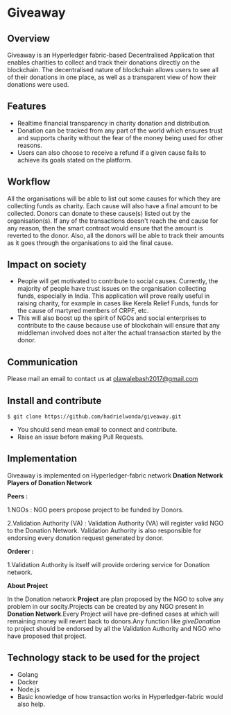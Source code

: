 # Giveaway

## Overview

Giveaway is an Hyperledger fabric-based Decentralised Application that enables charities to collect and track their donations directly on the blockchain. The decentralised nature of blockchain allows users to see all of their donations in one place, as well as a transparent view of how their donations were used.

## Features

* Realtime financial transparency in charity donation and distribution.
* Donation can be tracked from any part of the world which ensures trust and supports charity without the fear of the money being used for other reasons.
* Users can also choose to receive a refund if a given cause fails to achieve its goals stated on the platform.

## Workflow

All the organisations will be able to list out some causes for which they are collecting funds as charity. Each cause will also have a final amount to be collected. Donors can donate to these cause(s) listed out by the organisation(s).  If any of the transactions doesn't reach the end cause for any reason, then the smart contract would ensure that the amount is reverted to the donor. Also, all the donors will be able to track their amounts as it goes through the organisations to aid the final cause.

## Impact on society

* People will get motivated to contribute to social causes. Currently, the majority of people have trust issues on the organisation collecting funds, especially in India. This application will prove really useful in raising charity, for example in cases like Kerela Relief Funds, funds for the cause of martyred members of CRPF, etc.
* This will also boost up the spirit of NGOs and social enterprises to contribute to the cause because use of blockchain will ensure that any middleman involved does not alter the actual transaction started by the donor.

## Communication

Please mail an email to contact us at olawalebash2017@gmail.com


## Install and contribute
```Open Git BASH on Windows or Terminal in Linux/MacOS and enter the following: 
$ git clone https://github.com/hadrielwonda/giveaway.git
```

* You should send mean email to connect and contribute.
* Raise an issue before making Pull Requests.

## Implementation

 Giveaway is implemented on Hyperledger-fabric network **Dnation Network**
**Players of Donation Network**

**Peers :**

1.NGOs : NGO peers propose project to be funded by Donors.

2.Validation Authority (VA) : Validation Authority (VA) will register valid NGO to the Donation Network. Validation Authority is also responsible for endorsing every donation request generated by donor.

**Orderer :**

1.Validation Authority is itself will provide ordering service for Donation network.


**About Project**

In the Donation network **Project** are plan proposed by the NGO to solve any problem in our socity.Projects can be created by any NGO present in **Donation Network**.Every Project will have pre-defined cases at which will remaining money will revert back to donors.Any function like *giveDonation* to project should be endorsed by all the Validation Authority and NGO who have proposed that project. 

## Technology stack to be used for the project

* Golang
* Docker
* Node.js
* Basic knowledge of how transaction works in Hyperledger-fabric would also help.
